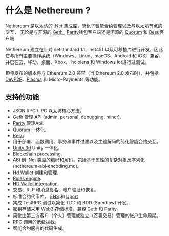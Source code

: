 # 什么是 Nethereum ?
Nethereum 是以太坊的 .Net 集成库，简化了智能合约管理以及与以太坊节点的交互，
无论是与开源的 [ Geth ](https://geth.ethereum.org/), [Parity](https://www.parity.io/)钱包客户端还是闭源的 [Quorum](https://www.jpmorgan.com/global/Quorum) 和 [Besu](https://besu.hyperledger.org/en/stable/)客户端.

Nethereum 建立在针对 netstandard 1.1、net451 以及可移植库进行开发，因此它与所有主要操作系统（Windows、Linux、macOS、Android 和 iOS）兼容，并已在云、移动、桌面、Xbox、 hololens 和 Windows Iot进行过测试。

即将发布的版本将与 Ethereum 2.0 兼容（当 Ethereum 2.0 发布时），并包括  [DevP2P](https://github.com/ethereum/devp2p)、[Plasma](https://plasma.io/plasma.pdf) 和 Micro-Payments 等功能。
## 支持的功能

* JSON RPC / IPC 以太坊核心方法。
* Geth 管理 API (admin, personal, debugging, miner).
* [Parity](https://www.parity.io/) 管理Api.
* [Quorum](nethereum-azure-quorum.md) 一体化.
* [Besu](https://besu.hyperledger.org/en/stable/).
* 用于部署、函数调用、事务和事件过滤以及主题解码的简化智能合约交互。
* [Unity 3d](unity3d-introduction.md) Unity 一体化.
* [Blockchain processing](nethereum-block-processing-detail.md).  
* ABI 到 .Net 类型的编码和解码，包括基于属性的复杂对象反序列化 (nethereum-abi-encoding.md)。
* [Hd Wallet](nethereum-managing-hdwallets.md) 创建和管理.
* [Rules engine](wonka.md).
* [HD Wallet integration](nethereum-managing-hdwallets.md).
* 交易、RLP 和消息签名、帐户验证和恢复。
* 标准合约代币库， [ENS](https://ens.domains/) 和 [Uport](https://www.uport.me/)
* 集成 TestRPC 测试以简化 TDD 和 BDD (Specflow) 开发。
* 密钥存储采用 Web3 存储标准，兼容 Geth 和 Parity。
* 简化由第三方客户（个人）管理或独立（签署交易）管理的帐户生命周期。
* RPC 调用的低级拦截。
* 智能合约服务的代码生成。

